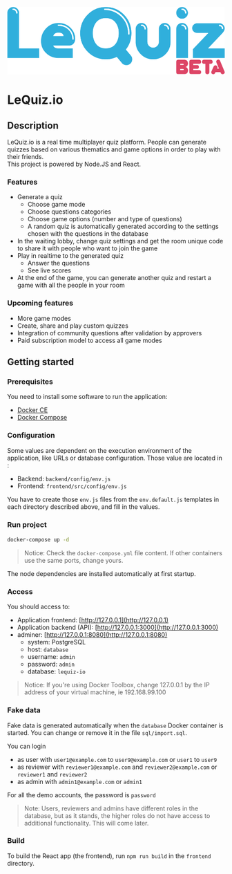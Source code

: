 <p style="text-align: center"><img src="logo.png" alt="Logo"></p>

# LeQuiz.io

## Description
LeQuiz.io is a real time multiplayer quiz platform. People can generate quizzes based on various thematics and game options in order to play with their friends.  
This project is powered by Node.JS and React.

### Features

- Generate a quiz
    - Choose game mode
    - Choose questions categories
    - Choose game options (number and type of questions)
    - A random quiz is automatically generated according to the settings chosen with the questions in the database
- In the waiting lobby, change quiz settings and get the room unique code to share it with people who want to join the game
- Play in realtime to the generated quiz
    - Answer the questions
    - See live scores
- At the end of the game, you can generate another quiz and restart a game with all the people in your room

### Upcoming features

- More game modes
- Create, share and play custom quizzes
- Integration of community questions after validation by approvers
- Paid subscription model to access all game modes

## Getting started

### Prerequisites

You need to install some software to run the application:

- [Docker CE](https://www.docker.com/community-edition)
- [Docker Compose](https://docs.docker.com/compose/install)


### Configuration

Some values are dependent on the execution environment of the application, like URLs or database configuration. Those value are located in :
- Backend: `backend/config/env.js`
- Frontend: `frontend/src/config/env.js`

You have to create those `env.js` files from the `env.default.js` templates in each directory described above, and fill in the values.

### Run project

```bash
docker-compose up -d
```
> Notice: Check the `docker-compose.yml` file content. If other containers use the same ports, change yours.

The node dependencies are installed automatically at first startup.

### Access

You should access to:

- Application frontend: [http://127.0.0.1](http://127.0.0.1)
- Application backend (API): [http://127.0.0.1:3000](http://127.0.0.1:3000)
- adminer: [http://127.0.0.1:8080](http://127.0.0.1:8080)
  - system: PostgreSQL
  - host: `database`
  - username: `admin`
  - password: `admin`
  - database: `lequiz-io`
  
> Notice: If you're using Docker Toolbox, change 127.0.0.1 by the IP address of your virtual machine, ie 192.168.99.100

### Fake data

Fake data is generated automatically when the `database` Docker container is started. You can change or remove it in the file `sql/import.sql`.

You can login

- as user with `user1@example.com` to `user9@example.com` or `user1` to `user9`
- as reviewer with `reviewer1@example.com` and `reviewer2@example.com` or `reviewer1` and `reviewer2`
- as admin with `admin1@example.com` or `admin1`
  
For all the demo accounts, the password is `password`

> Note: Users, reviewers and admins have different roles in the database, but as it stands, the higher roles do not have access to additional functionality. This will come later.

### Build

To build the React app (the frontend), run `npm run build` in the `frontend` directory.
